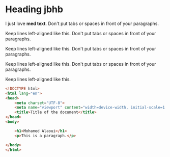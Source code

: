 # Heading jbhb 
I just love __med text__.
Don't put tabs or spaces in front of your paragraphs.

Keep lines left-aligned like this.
Don't put tabs or spaces in front of your paragraphs.

Keep lines left-aligned like this.
Don't put tabs or spaces in front of your paragraphs.

Keep lines left-aligned like this.
Don't put tabs or spaces in front of your paragraphs.

Keep lines left-aligned like this.
```html
<!DOCTYPE html>
<html lang="en">
<head>
    <meta charset="UTF-8">
    <meta name="viewport" content="width=device-width, initial-scale=1.0">
    <title>Title of the document</title>
</head>
<body>

    <h1>Mohamed Alaoui</h1>
    <p>This is a paragraph.</p>

</body>
</html>

```
